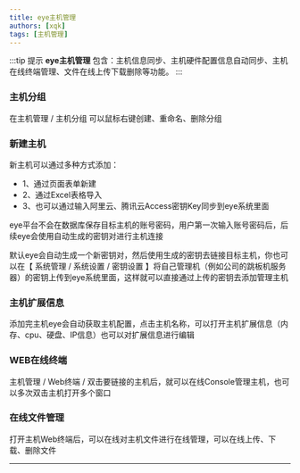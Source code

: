 ```yaml
---
title: eye主机管理
authors: [xqk]
tags: [主机管理]
---
```


:::tip 提示
**eye主机管理** 包含：主机信息同步、主机硬件配置信息自动同步、主机在线终端管理、文件在线上传下载删除等功能。
:::

### 主机分组
在主机管理 / 主机分组 可以鼠标右键创建、重命名、删除分组


### 新建主机
新主机可以通过多种方式添加：
- 1、通过页面表单新建
- 2、通过Excel表格导入
- 3、也可以通过输入阿里云、腾讯云Access密钥Key同步到eye系统里面

eye平台不会在数据库保存目标主机的账号密码，用户第一次输入账号密码后，后续eye会使用自动生成的密钥对进行主机连接


默认eye会自动生成一个新密钥对，然后使用生成的密钥去链接目标主机，你也可以在【 系统管理 / 系统设置 / 密钥设置 】将自己管理机（例如公司的跳板机服务器）的密钥上传到eye系统里面，这样就可以直接通过上传的密钥去添加管理主机


### 主机扩展信息
添加完主机eye会自动获取主机配置，点击主机名称，可以打开主机扩展信息（内存、cpu、硬盘、IP信息）也可以对扩展信息进行编辑


### WEB在线终端
主机管理 / Web终端 / 双击要链接的主机后，就可以在线Console管理主机，也可以多次双击主机打开多个窗口


### 在线文件管理
打开主机Web终端后，可以在线对主机文件进行在线管理，可以在线上传、下载、删除文件


---



